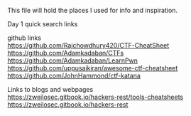 This file will hold the places I used for info and inspiration.

Day 1 quick search links

github links  
https://github.com/Rajchowdhury420/CTF-CheatSheet  
https://github.com/Adamkadaban/CTFs  
https://github.com/Adamkadaban/LearnPwn  
https://github.com/uppusaikiran/awesome-ctf-cheatsheet  
https://github.com/JohnHammond/ctf-katana  

Links to blogs and webpages  
https://zweilosec.gitbook.io/hackers-rest/tools-cheatsheets  
https://zweilosec.gitbook.io/hackers-rest  
